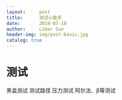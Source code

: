 ```yaml
---
layout:     post
title:      测试小能手
date:       2018-07-10
author:     Liber Sun
header-img: img/post-basic.jpg
catalog: true
---
```


# 测试

黑盒测试
测试路径
压力测试
阿尔法、β等测试
